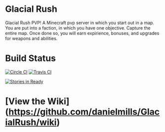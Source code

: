 # Glacial Rush
Glacial Rush PVP! A Minecraft pvp server in which you start out in a map. You are put into a faction, in which you have one objective. Capture the entire map. Once done so, you will earn expirience, bonuses, and upgrades for weapons and abilities.

# Build Status
[![Circle CI](https://circleci.com/gh/GlacialRush/GlacialServer/tree/master.svg?style=shield)](https://circleci.com/gh/GlacialRush/GlacialServer/tree/master)
[![Travis CI](https://travis-ci.org/GlacialRush/GlacialServer.svg)](https://travis-ci.org/GlacialRush/GlacialServer)

[![Stories in Ready](https://badge.waffle.io/GlacialRush/GlacialServer.svg?label=ready&title=Ready)](http://waffle.io/GlacialRush/GlacialServer)

# [View the Wiki] (https://github.com/danielmills/GlacialRush/wiki)
